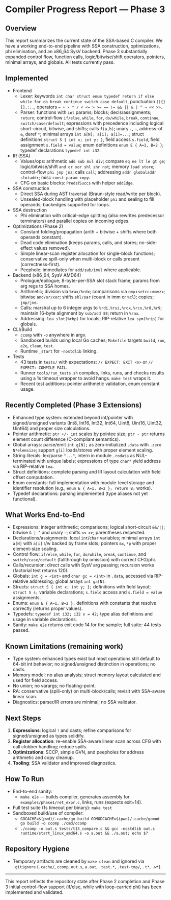 # Compiler Progress Report — Phase 3

## Overview

This report summarizes the current state of the SSA-based C compiler. We have a working end-to-end pipeline with SSA construction, optimizations, phi elimination, and an x86_64 SysV backend. Phase 3 substantially expanded control flow, function calls, logic/bitwise/shift operators, pointers, minimal arrays, and globals. All tests currently pass.

## Implemented

- Frontend
  - Lexer: keywords `int char struct enum typedef return if else while for do break continue switch case default`, punctuation `(){}[],:;.`, operators `= + - * / < <= > >= == != && || & | ^ ~ << >>`.
  - Parser: functions with `int` params; blocks; decls/assignments; `return`; control-flow `if/else`, `while`, `for`, `do/while`, `break`, `continue`, `switch/case/default`; expressions with precedence including logical short-circuit, bitwise, and shifts; calls `f(a,b)`; unary `-`, `~`, address-of `&`, deref `*`; minimal arrays `int a[N]; a[i]; a[i]=...`; struct definitions `struct S { int x; int y; }`, field access `s.field`, field assignment `s.field = value`; enum definitions `enum E { A=1, B=2 }`; typedef declarations `typedef int i32`.
- IR (SSA)
  - Values/ops: arithmetic `add sub mul div`; compare `eq ne lt le gt ge`; logic/bitwise/shift `and or xor shl shr not`; memory `load store`; control-flow `phi jmp jnz`; calls `call`; addressing `addr globaladdr slotaddr`; misc `const param copy`.
  - CFG on basic blocks: `Preds`/`Succs` with helper `addEdge`.
- SSA construction
  - Direct SSA during AST traversal (Braun-style read/write per block).
  - Unsealed-block handling with placeholder `phi` and sealing to fill operands; backedges supported for loops.
- SSA destruction
  - Phi elimination with critical-edge splitting (also rewrites predecessor terminators) and parallel copies on incoming edges.
- Optimizations (Phase 2)
  - Constant folding/propagation (arith + bitwise + shifts where both operands constant).
  - Dead code elimination (keeps params, calls, and stores; no-side-effect values removed).
  - Simple linear-scan register allocation for single-block functions; conservative spill-only when multi-block or calls present (correctness-first).
  - Peephole: immediates for `add/sub/imul` where applicable.
- Backend (x86_64, SysV AMD64)
  - Prologue/epilogue; 8-byte-per-SSA slot stack frame; params from arg regs to SSA homes.
  - Arithmetic; division via `%rax/%rdx`; comparisons via `cmp`+`setcc`+`movzx`; bitwise `and/or/xor`; shifts `shl/sar` (count in imm or `%cl`); copies; `jmp/jne`.
  - Calls: marshal up to 6 integer args to `%rdi,%rsi,%rdx,%rcx,%r8,%r9`; maintain 16-byte alignment by `sub/add $8`; return in `%rax`.
  - Addressing: `lea slot(%rbp)` for locals; RIP-relative `lea sym(%rip)` for globals.
- CLI/Build
  - `ccomp` with `-o` anywhere in argv.
  - Sandboxed builds using local Go caches; `Makefile` targets `build`, `run`, `e2e`, `clean`, `test`.
  - Runtime `_start` for `-nostdlib` linking.
- Tests
  - 43 tests in `tests/` with expectations: `// EXPECT: EXIT <n>` or `// EXPECT: COMPILE-FAIL`.
  - Runner `tools/run_tests.sh` compiles, links, runs, and checks results using a 1s timeout wrapper to avoid hangs. `make test` wraps it.
  - Recent test additions: pointer arithmetic validation, enum constant usage.

## Recently Completed (Phase 3 Extensions)

- Enhanced type system: extended beyond int/pointer with signed/unsigned variants (Int8, Int16, Int32, Int64, Uint8, Uint16, Uint32, Uint64) and proper size calculations.
- Pointer arithmetic: `ptr +/- int` scales by pointee size; `ptr - ptr` returns element count difference (C-compliant semantics).
- Global arrays: parse/emit `int g[N];` as zero-initialized `.data` with `.zero N*elemsize`; support `g[i]` loads/stores with proper element scaling.
- String literals: lex/parse `"..."`, intern in module `.rodata` as NUL-terminated with unique labels; expressions of type `char*` yield address via RIP-relative `lea`.
- Struct definitions: complete parsing and IR layout calculation with field offset computation.
- Enum constants: full implementation with module-level storage and identifier resolution (e.g., `enum E { A=1, B=2 }; return B;` works).
- Typedef declarations: parsing implemented (type aliases not yet functional).

## What Works End-to-End

- Expressions: integer arithmetic; comparisons; logical short-circuit `&&/||`; bitwise `& | ^` and unary `~`; shifts `<< >>`; parentheses respected.
- Declarations/assignments: local `int`/`char` variables; minimal arrays `int a[N]` with `a[i]` r/w backed by frame slots; pointers `&x`, `*p` with proper element-size scaling.
- Control flow: `if/else`, `while`, `for`, `do/while`, `break`, `continue`, and `switch/case/default` (fallthrough by omission) with correct CFG/phi.
- Calls/recursion: direct calls with SysV arg passing; recursion works (factorial test returns 120).
- Globals: `int g = <int>` and `char gc = <int>` in `.data`, accessed via RIP-relative addressing; global arrays `int ga[N]`.
- Structs: `struct S { int x; int y; };` definitions with field layout; `struct S s;` variable declarations; `s.field` access and `s.field = value` assignments.
- Enums: `enum E { A=1, B=2 };` definitions with constants that resolve correctly (returns proper values).
- Typedefs: `typedef int i32; i32 x = 42;` type alias definitions and usage in variable declarations.
- Sanity: `make e2e` returns exit code 14 for the sample; full suite: 44 tests passed.

## Known Limitations (remaining work)

- Type system: enhanced types exist but most operations still default to 64-bit int behavior; no signed/unsigned distinction in operations; no casts.
- Memory model: no alias analysis; struct memory layout calculated and used for field access.
- No union; no varargs; no floating-point.
- RA: conservative (spill-only) on multi-block/calls; revisit with SSA-aware linear scan.
- Diagnostics: parser/IR errors are minimal; no SSA validator.

## Next Steps

1. **Expressions**: logical `!` and casts; refine comparisons for signed/unsigned as types solidify.
2. **Register allocation**: re-enable SSA-aware linear scan across CFG with call clobber handling; reduce spills.
3. **Optimizations**: SCCP, simple GVN, and peepholes for address arithmetic and copy cleanup.
4. **Tooling**: SSA validator and improved diagnostics.

## How To Run

- End-to-end sanity:
  - `make e2e` — builds compiler, generates assembly for `examples/phase1/ret_expr.c`, links, runs (expects exit=14).
- Full test suite (1s timeout per binary): `make test`
- Sandboxed build/use of compiler:
  - `GOCACHE=$(pwd)/.cache/go-build GOMODCACHE=$(pwd)/.cache/gomod go build -o ccomp ./cmd/ccomp`
  - `./ccomp -o out.s tests/t13_compare.c && gcc -nostdlib out.s runtime/start_linux_amd64.s -o a.out && ./a.out; echo $?`

## Repository Hygiene

- Temporary artifacts are cleaned by `make clean` and ignored via `.gitignore` (`.cache/`, `ccomp`, `out.s`, `a.out`, `.test.*`, `.test-tmp/`, `.t*`, `.w*`).

---

This report reflects the repository state after Phase 2 completion and Phase 3 initial control-flow support (if/else, while with loop-carried phi) has been implemented and validated.
